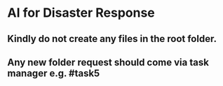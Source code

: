 # AI for Disaster Response 

## Kindly do not create any files in the root folder.
## Any new folder request should come via task manager e.g. #task5
